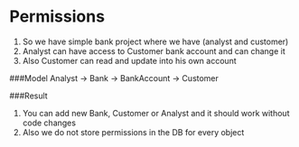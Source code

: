 # Permissions

1. So we have simple bank project where we have (analyst and customer)
2. Analyst can have access to Customer bank account and can change it
3. Also Customer can read and update into his own account

###Model
Analyst -> Bank -> BankAccount -> Customer

###Result
1. You can add new Bank, Customer or Analyst and it should work without code changes
2. Also we do not store permissions in the DB for every object
